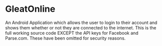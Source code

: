 # GleatOnline
An Android Application which allows the user to login to their account and shows them whether or not they are connected to the internet.
This is the full working source code EXCEPT the API keys for Facebook and Parse.com. These have been omitted for security reasons.
